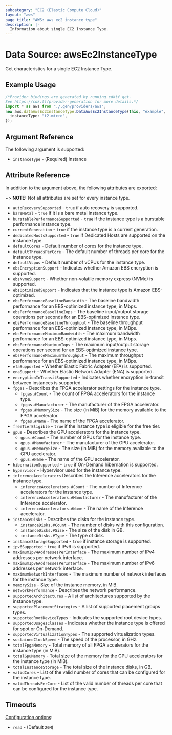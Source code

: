 ```yaml
---
subcategory: "EC2 (Elastic Compute Cloud)"
layout: "aws"
page_title: "AWS: aws_ec2_instance_type"
description: |-
  Information about single EC2 Instance Type.
---
```


# Data Source: awsEc2InstanceType

Get characteristics for a single EC2 Instance Type.

## Example Usage

```typescript
/*Provider bindings are generated by running cdktf get.
See https://cdk.tf/provider-generation for more details.*/
import * as aws from "./.gen/providers/aws";
new aws.dataAwsEc2InstanceType.DataAwsEc2InstanceType(this, "example", {
  instanceType: "t2.micro",
});

```

## Argument Reference

The following argument is supported:

* `instanceType` - (Required) Instance

## Attribute Reference

In addition to the argument above, the following attributes are exported:

\~> **NOTE:** Not all attributes are set for every instance type.

* `autoRecoverySupported` - `true` if auto recovery is supported.
* `bareMetal` - `true` if it is a bare metal instance type.
* `burstablePerformanceSupported` - `true` if the instance type is a burstable performance instance type.
* `currentGeneration` - `true`  if the instance type is a current generation.
* `dedicatedHostsSupported` - `true` if Dedicated Hosts are supported on the instance type.
* `defaultCores` - Default number of cores for the instance type.
* `defaultThreadsPerCore` - The  default  number of threads per core for the instance type.
* `defaultVcpus` - Default number of vCPUs for the instance type.
* `ebsEncryptionSupport` - Indicates whether Amazon EBS encryption is supported.
* `ebsNvmeSupport` - Whether non-volatile memory express (NVMe) is supported.
* `ebsOptimizedSupport` - Indicates that the instance type is Amazon EBS-optimized.
* `ebsPerformanceBaselineBandwidth` - The baseline bandwidth performance for an EBS-optimized instance type, in Mbps.
* `ebsPerformanceBaselineIops` - The baseline input/output storage operations per seconds for an EBS-optimized instance type.
* `ebsPerformanceBaselineThroughput` - The baseline throughput performance for an EBS-optimized instance type, in MBps.
* `ebsPerformanceMaximumBandwidth` - The maximum bandwidth performance for an EBS-optimized instance type, in Mbps.
* `ebsPerformanceMaximumIops` - The maximum input/output storage operations per second for an EBS-optimized instance type.
* `ebsPerformanceMaximumThroughput` - The maximum throughput performance for an EBS-optimized instance type, in MBps.
* `efaSupported` - Whether Elastic Fabric Adapter (EFA) is supported.
* `enaSupport` - Whether Elastic Network Adapter (ENA) is supported.
* `encryptionInTransitSupported` - Indicates whether encryption in-transit between instances is supported.
* `fpgas` - Describes the FPGA accelerator settings for the instance type.
  * `fpgas.#Count` - The count of FPGA accelerators for the instance type.
  * `fpgas.#Manufacturer` - The manufacturer of the FPGA accelerator.
  * `fpgas.#MemorySize` - The size (in MiB) for the memory available to the FPGA accelerator.
  * `fpgas.#Name` - The name of the FPGA accelerator.
* `freeTierEligible` - `true` if the instance type is eligible for the free tier.
* `gpus` - Describes the GPU accelerators for the instance type.
  * `gpus.#Count` - The number of GPUs for the instance type.
  * `gpus.#Manufacturer` - The manufacturer of the GPU accelerator.
  * `gpus.#MemorySize` - The size (in MiB) for the memory available to the GPU accelerator.
  * `gpus.#Name` - The name of the GPU accelerator.
* `hibernationSupported` - `true` if On-Demand hibernation is supported.
* `hypervisor` - Hypervisor used for the instance type.
* `inferenceAccelerators` Describes the Inference accelerators for the instance type.
  * `inferenceAccelerators.#Count` - The number of Inference accelerators for the instance type.
  * `inferenceAccelerators.#Manufacturer` - The manufacturer of the Inference accelerator.
  * `inferenceAccelerators.#Name` - The name of the Inference accelerator.
* `instanceDisks` - Describes the disks for the instance type.
  * `instanceDisks.#Count` - The number of disks with this configuration.
  * `instanceDisks.#Size` - The size of the disk in GB.
  * `instanceDisks.#Type` - The type of disk.
* `instanceStorageSupported` - `true` if instance storage is supported.
* `ipv6Supported` - `true` if IPv6 is supported.
* `maximumIpv4AddressesPerInterface` - The maximum number of IPv4 addresses per network interface.
* `maximumIpv6AddressesPerInterface` - The maximum number of IPv6 addresses per network interface.
* `maximumNetworkInterfaces` - The maximum number of network interfaces for the instance type.
* `memorySize` - Size of the instance memory, in MiB.
* `networkPerformance` - Describes the network performance.
* `supportedArchitectures` - A list of architectures supported by the instance type.
* `supportedPlacementStrategies` - A list of supported placement groups types.
* `supportedRootDeviceTypes` - Indicates the supported root device types.
* `supportedUsagesClasses` - Indicates whether the instance type is offered for spot or On-Demand.
* `supportedVirtualizationTypes` - The supported virtualization types.
* `sustainedClockSpeed` - The speed of the processor, in GHz.
* `totalFpgaMemory` - Total memory of all FPGA accelerators for the instance type (in MiB).
* `totalGpuMemory` - Total size of the memory for the GPU accelerators for the instance type (in MiB).
* `totalInstanceStorage` - The total size of the instance disks, in GB.
* `validCores` - List of the valid number of cores that can be configured for the instance type.
* `validThreadsPerCore` - List of the valid number of threads per core that can be configured for the instance type.

## Timeouts

[Configuration options](https://developer.hashicorp.com/terraform/language/resources/syntax#operation-timeouts):

* `read` - (Default `20M`)
